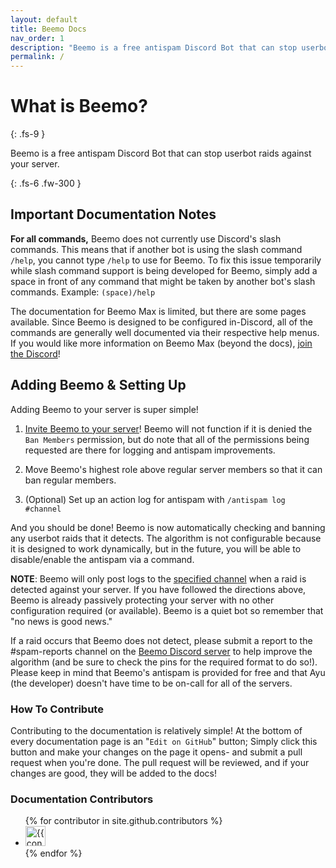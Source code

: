 ```yaml
---
layout: default
title: Beemo Docs
nav_order: 1
description: "Beemo is a free antispam Discord Bot that can stop userbot raids against your server."
permalink: /
---
```


# What is Beemo?
{: .fs-9 }

Beemo is a free antispam Discord Bot that can stop userbot raids against your server.

{: .fs-6 .fw-300 }

## Important Documentation Notes

**For all commands,** Beemo does not currently use Discord's slash commands. This means that if another bot is using the slash command `/help`, you cannot type `/help` to use for Beemo. To fix this issue temporarily while slash command support is being developed for Beemo, simply add a space in front of any command that might be taken by another bot's slash commands. Example: ```(space)/help```

The documentation for Beemo Max is limited, but there are some pages available. Since Beemo is designed to be configured in-Discord, all of the commands are generally well documented via their respective help menus. If you would like more information on Beemo Max (beyond the docs), [join the Discord](https://beemo.gg/Discord)!

## Adding Beemo & Setting Up 

Adding Beemo to your server is super simple!

1. [Invite Beemo to your server](https://beemo.gg/invite)! Beemo will not function if it is denied the `Ban Members` permission, but do note that all of the permissions being requested are there for logging and antispam improvements.

2. Move Beemo's highest role above regular server members so that it can ban regular members.

3. <a id="actionlog"></a>(Optional) Set up an action log for antispam with `/antispam log #channel`

And you should be done! Beemo is now automatically checking and banning any userbot raids that it detects. The algorithm is not configurable because it is designed to work dynamically, but in the future, you will be able to disable/enable the antispam via a command.

**NOTE**: Beemo will only post logs to the [specified channel](#actionlog) when a raid is detected against your server. If you have followed the directions above, Beemo is already passively protecting your server with no other configuration required (or available).  Beemo is a quiet bot so remember that "no news is good news."

<a id="undetected-raids"></a>If a raid occurs that Beemo does not detect, please submit a report to the #spam-reports channel on the [Beemo Discord server](https://beemo.gg/discord) to help improve the algorithm (and be sure to check the pins for the required format to do so!). Please keep in mind that Beemo's antispam is provided for free and that Ayu (the developer) doesn't have time to be on-call for all of the servers.


### How To Contribute

Contributing to the documentation is relatively simple! At the bottom of every documentation page is an "`Edit on GitHub`" button; Simply click this button and make your changes on the page it opens- and submit a pull request when you're done. The pull request will be reviewed, and if your changes are good, they will be added to the docs!

### Documentation Contributors

<ul class="list-style-none">
{% for contributor in site.github.contributors %}
  <li class="d-inline-block mr-1">
     <a href="{{ contributor.html_url }}"><img src="{{ contributor.avatar_url }}" width="32" height="32" alt="{{ contributor.login }}"/></a>
  </li>
{% endfor %}
</ul>
